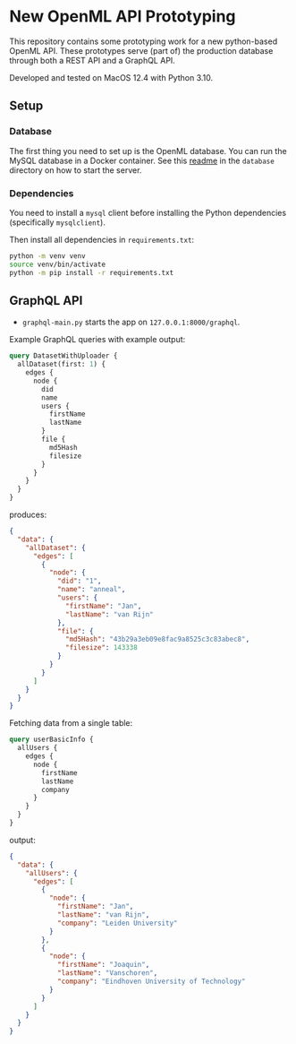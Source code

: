 # New OpenML API Prototyping

This repository contains some prototyping work for a new python-based OpenML API.
These prototypes serve (part of) the production database through both a REST API and a GraphQL API.

Developed and tested on MacOS 12.4 with Python 3.10.

## Setup

### Database

The first thing you need to set up is the OpenML database.
You can run the MySQL database in a Docker container.
See this [readme](database/readme.md) in the `database` directory on how to start the server.

### Dependencies

You need to install a `mysql` client before installing the Python dependencies (specifically `mysqlclient`).

Then install all dependencies in `requirements.txt`:

```bash
python -m venv venv
source venv/bin/activate
python -m pip install -r requirements.txt
```

## GraphQL API

- `graphql-main.py` starts the app on `127.0.0.1:8000/graphql`.

Example GraphQL queries with example output:

```graphql
query DatasetWithUploader {
  allDataset(first: 1) {
    edges {
      node {
        did
        name
        users {
          firstName
          lastName
        }
        file {
          md5Hash
          filesize
        }
      }
    }
  }
}
```

produces:

```json
{
  "data": {
    "allDataset": {
      "edges": [
        {
          "node": {
            "did": "1",
            "name": "anneal",
            "users": {
              "firstName": "Jan",
              "lastName": "van Rijn"
            },
            "file": {
              "md5Hash": "43b29a3eb09e8fac9a8525c3c83abec8",
              "filesize": 143338
            }
          }
        }
      ]
    }
  }
}
```

Fetching data from a single table:

```graphql
query userBasicInfo {
  allUsers {
    edges {
      node {
        firstName
        lastName
        company
      }
    }
  }
}
```

output:

```json
{
  "data": {
    "allUsers": {
      "edges": [
        {
          "node": {
            "firstName": "Jan",
            "lastName": "van Rijn",
            "company": "Leiden University"
          }
        },
        {
          "node": {
            "firstName": "Joaquin",
            "lastName": "Vanschoren",
            "company": "Eindhoven University of Technology"
          }
        }
      ]
    }
  }
}
```
